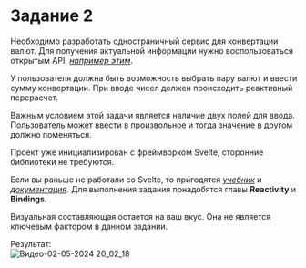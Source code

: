 # Задание 2

Необходимо разработать одностраничный сервис для конвертации валют. Для получения актуальной информации нужно воспользоваться открытым API, [_например этим_](https://www.exchangerate-api.com/docs/free). 

У пользователя должна быть возможность выбрать пару валют и ввести сумму конвертации. При вводе чисел должен происходить реактивный перерасчет.

Важным условием этой задачи является наличие двух полей для ввода. Пользователь может ввести в произвольное и тогда значение в другом должно поменяться.

Проект уже инициализирован с фреймворком Svelte, сторонние библиотеки не требуются.

Если вы раньше не работали со Svelte, то пригодятся [_учебник_](https://learn.svelte.dev/tutorial/welcome-to-svelte) и [_документация_](https://svelte.dev/docs/introduction). Для выполнения задания понадобятся главы __Reactivity__ и __Bindings__.

Визуальная составляющая остается на ваш вкус. Она не является ключевым фактором в данном задании.

Результат:<br>
![Видео-02-05-2024 20_02_18](https://github.com/mon1gol/Just-Repository/assets/121216572/bb459a4c-768a-4f5e-8063-57e99c99de90)

